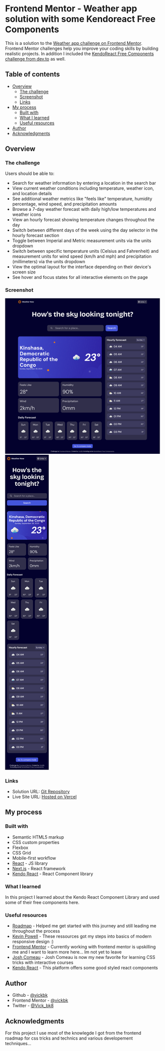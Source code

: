 # Frontend Mentor - Weather app solution with some Kendoreact Free Components

This is a solution to the [Weather app challenge on Frontend Mentor](https://www.frontendmentor.io/challenges/weather-app-K1FhddVm49). Frontend Mentor challenges help you improve your coding skills by building realistic projects.
In addition I included the [KendoReact Free Components challenge from dev.to](https://dev.to/devteam/join-the-latest-kendoreact-free-components-challenge-3000-in-prizes-4fch?) as well.

## Table of contents

- [Overview](#overview)
  - [The challenge](#the-challenge)
  - [Screenshot](#screenshot)
  - [Links](#links)
- [My process](#my-process)
  - [Built with](#built-with)
  - [What I learned](#what-i-learned)
  - [Useful resources](#useful-resources)
- [Author](#author)
- [Acknowledgments](#acknowledgments)

## Overview

### The challenge

Users should be able to:

- Search for weather information by entering a location in the search bar
- View current weather conditions including temperature, weather icon, and location details
- See additional weather metrics like "feels like" temperature, humidity percentage, wind speed, and precipitation amounts
- Browse a 7-day weather forecast with daily high/low temperatures and weather icons
- View an hourly forecast showing temperature changes throughout the day
- Switch between different days of the week using the day selector in the hourly forecast section
- Toggle between Imperial and Metric measurement units via the units dropdown
- Switch between specific temperature units (Celsius and Fahrenheit) and measurement units for wind speed (km/h and mph) and precipitation (millimeters) via the units dropdown
- View the optimal layout for the interface depending on their device's screen size
- See hover and focus states for all interactive elements on the page

### Screenshot

![](./public/weather-app-main/solution/Desktop-design.png)
![](./public/weather-app-main/solution/Mobile-design.png)

### Links

- Solution URL: [Git Repository](https://github.com/vickbk/weather-app)
- Live Site URL: [Hosted on Vercel](https://weather-app-henna-one-47.vercel.app/)

## My process

### Built with

- Semantic HTML5 markup
- CSS custom properties
- Flexbox
- CSS Grid
- Mobile-first workflow
- [React](https://reactjs.org/) - JS library
- [Next.js](https://nextjs.org/) - React framework
- [Kendo React](https://www.telerik.com/kendo-react-ui) - React Component library

### What I learned

In this project I learned about the Kendo React Component Library and used some of their free components here.

### Useful resources

- [Roadmap](https://roadmap.io) - Helped me get started with this journey and still leading me throughout the process
- [Kevin Powell](https://courses.kevinpowell.co/conquering-responsive-layouts) - These ressources got my steps into basics of modern responsive design :)
- [Frontend Mentor](https://www.frontendmentor.io) - Currently working with frontend mentor is upskilling me and I want to learn more here... Im not yet to leave
- [Josh Comeau](https://www.joshwcomeau.com/) - Josh Comeau is now my new favorite for learning CSS tricks with interactive courses
- [Kendo React](https://www.telerik.com/kendo-react-ui) - This platform offers some good styled react components

## Author

- Github - [@vickbk](https://github.com/vickbk)
- Frontend Mentor - [@vickbk](https://www.frontendmentor.io/profile/vickbk)
- Twitter - [@Vick_bk8](https://x.com/Vick_bk8)

## Acknowledgments

For this project I use most of the knowlegde I got from the frontend roadmap for css tricks and technics and various developement techniques...
